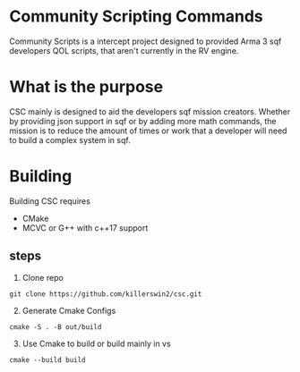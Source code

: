 # Community Scripting Commands
Community Scripts is a intercept project designed to provided Arma 3 sqf developers QOL scripts, that aren't currently in the RV engine.

# What is the purpose
CSC mainly is designed to aid the developers sqf mission creators. Whether by providing json support in sqf or by adding more math commands,
the mission is to reduce the amount of times or work that a developer will need to build a complex system in sqf.

# Building
Building CSC requires
- CMake
- MCVC or G++ with c++17 support

## steps

1. Clone repo
```
git clone https://github.com/killerswin2/csc.git
```
2. Generate Cmake Configs
```
cmake -S . -B out/build
```
3. Use Cmake to build or build mainly in vs
```
cmake --build build
```
